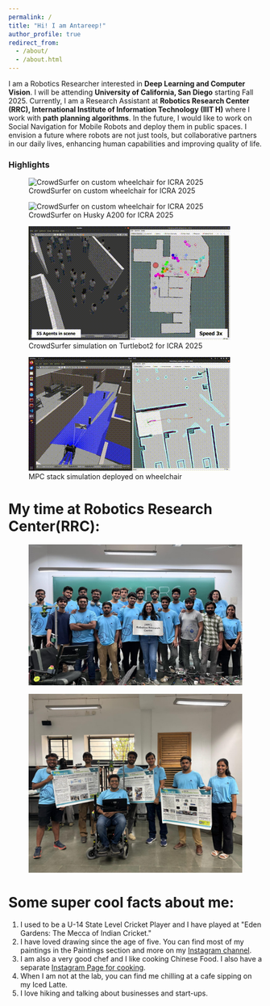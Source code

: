 ```yaml
---
permalink: /
title: "Hi! I am Antareep!"
author_profile: true
redirect_from: 
  - /about/
  - /about.html
---
```



I am a Robotics Researcher interested in **Deep Learning and Computer Vision**. I will be attending **University of California, San Diego** starting Fall 2025. Currently, I am a Research Assistant at **Robotics Research Center (RRC), International Institute of Information Technology (IIIT H)** where I work with **path planning algorithms**. In the future, I would like to work on Social Navigation for Mobile Robots and deploy them in public spaces. I envision a future where robots are not just tools, but collaborative partners in our daily lives, enhancing human capabilities and improving quality of life.
<!-- <figure>
  <img src="./images/acceptance.jpg" alt="Acceptance announcement">
</figure> -->

### Highlights
<div class="highlights">
  <figure>
    <img src="./images/crowd_surfer_wheelchair.gif" alt="CrowdSurfer on custom wheelchair for ICRA 2025">
    <figcaption>CrowdSurfer on custom wheelchair for ICRA 2025</figcaption>
  </figure>
  <figure>
    <img src="./images/Husky_2.gif" alt="CrowdSurfer on custom wheelchair for ICRA 2025">
    <figcaption>CrowdSurfer on Husky A200 for ICRA 2025</figcaption>
  </figure>
  <figure>
    <img src="./images/Simulation_website.gif" alt="CrowdSurfer simulation on Turtlebot2 for ICRA 2025">
    <figcaption>CrowdSurfer simulation on Turtlebot2 for ICRA 2025</figcaption>
  </figure>
  <figure>
    <img src="./images/MPC_sim.gif" alt="MPC stack simulation deployed on wheelchair">
    <figcaption>MPC stack simulation deployed on wheelchair</figcaption>
  </figure>
</div>

My time at Robotics Research Center(RRC):
===============================
<figure>
  <img src="./images/RRC_1.jpeg" alt="RRC Team">
</figure>
<figure>
  <img src="./images/RRC_2.jpeg" alt="Wheelchair Team">
</figure>


Some super cool facts about me:
===============================
1. I used to be a U-14 State Level Cricket Player and I have played at "Eden Gardens: The Mecca of Indian Cricket."
1. I have loved drawing since the age of five. You can find most of my paintings in the Paintings section and more on my [Instagram channel](https://www.instagram.com/antareepsingha/).
1. I am also a very good chef and I like cooking Chinese Food. I also have a separate [Instagram Page for cooking](https://www.instagram.com/bengalicious018/).
1. When I am not at the lab, you can find me chilling at a cafe sipping on my Iced Latte.
1. I love hiking and talking about businesses and start-ups.





